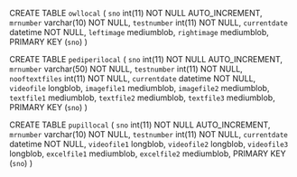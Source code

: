 

CREATE TABLE `owllocal` (
  `sno` int(11) NOT NULL AUTO_INCREMENT,
  `mrnumber` varchar(10) NOT NULL,
  `testnumber` int(11) NOT NULL,
  `currentdate` datetime NOT NULL,
  `leftimage` mediumblob,
  `rightimage` mediumblob,
  PRIMARY KEY (`sno`)
) 

CREATE TABLE `pediperilocal` (
  `sno` int(11) NOT NULL AUTO_INCREMENT,
  `mrnumber` varchar(50) NOT NULL,
  `testnumber` int(11) NOT NULL,
  `nooftextfiles` int(11) NOT NULL,
  `currentdate` datetime NOT NULL,
  `videofile` longblob,
  `imagefile1` mediumblob,
  `imagefile2` mediumblob,
  `textfile1` mediumblob,
  `textfile2` mediumblob,
  `textfile3` mediumblob,
  PRIMARY KEY (`sno`)
) 

CREATE TABLE `pupillocal` (
  `sno` int(11) NOT NULL AUTO_INCREMENT,
  `mrnumber` varchar(10) NOT NULL,
  `testnumber` int(11) NOT NULL,
  `currentdate` datetime NOT NULL,
  `videofile1` longblob,
  `videofile2` longblob,
  `videofile3` longblob,
  `excelfile1` mediumblob,
  `excelfile2` mediumblob,
  PRIMARY KEY (`sno`)
)  
